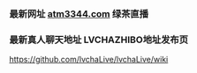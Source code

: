 ### 最新网址 [atm3344.com](http://www.atm3344.com/?lvchazhibo) 绿茶直播
### 最新真人聊天地址 LVCHAZHIBO地址发布页

https://github.com/lvchaLive/lvchaLive/wiki
